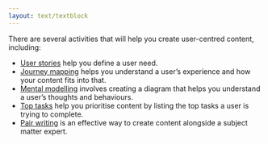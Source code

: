 ```yaml
---
layout: text/textblock
---
```


There are several activities that will help you create user-centred content, including:
- [User stories](/creating-user-centred-content/content-design/user-stories/) help you define a user need.
- [Journey mapping](/creating-user-centred-content/content-design/journey-mapping/) helps you understand a user’s experience and how your content fits into that.
- [Mental modelling](/creating-user-centred-content/content-design/mental-modelling/) involves creating a diagram that helps you understand a user’s thoughts and behaviours.
- [Top tasks](/creating-user-centred-content/content-design/top-tasks/) help you prioritise content by listing the top tasks a user is trying to complete.
- [Pair writing](/creating-user-centred-content/content-design/pair-writing/) is an effective way to create content alongside a subject matter expert.